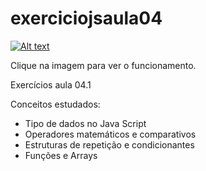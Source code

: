 # exerciciojsaula04

[![Alt text](https://img.youtube.com/vi/Gy3mRkqFKVg/0.jpg)](https://www.youtube.com/watch?v=Gy3mRkqFKVg)

Clique na imagem para ver o funcionamento. 

Exercícios aula 04.1 

Conceitos estudados:

- Tipo de dados no Java Script
- Operadores matemáticos e comparativos
- Estruturas de repetição e condicionantes
- Funções e Arrays
